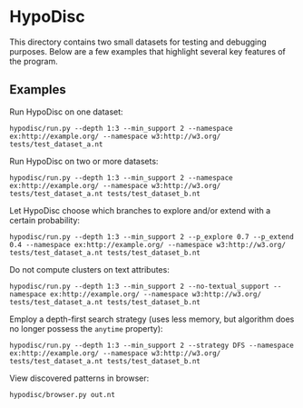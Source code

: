 # HypoDisc

This directory contains two small datasets for testing and debugging purposes. Below are a few examples that highlight several key features of the program.

## Examples

Run HypoDisc on one dataset:

    hypodisc/run.py --depth 1:3 --min_support 2 --namespace ex:http://example.org/ --namespace w3:http://w3.org/ tests/test_dataset_a.nt

Run HypoDisc on two or more datasets:

    hypodisc/run.py --depth 1:3 --min_support 2 --namespace ex:http://example.org/ --namespace w3:http://w3.org/ tests/test_dataset_a.nt tests/test_dataset_b.nt

Let HypoDisc choose which branches to explore and/or extend with a certain probability:

    hypodisc/run.py --depth 1:3 --min_support 2 --p_explore 0.7 --p_extend 0.4 --namespace ex:http://example.org/ --namespace w3:http://w3.org/ tests/test_dataset_a.nt tests/test_dataset_b.nt

Do not compute clusters on text attributes:

    hypodisc/run.py --depth 1:3 --min_support 2 --no-textual_support --namespace ex:http://example.org/ --namespace w3:http://w3.org/ tests/test_dataset_a.nt tests/test_dataset_b.nt

Employ a depth-first search strategy (uses less memory, but algorithm does no longer possess the `anytime` property):

    hypodisc/run.py --depth 1:3 --min_support 2 --strategy DFS --namespace ex:http://example.org/ --namespace w3:http://w3.org/ tests/test_dataset_a.nt tests/test_dataset_b.nt

View discovered patterns in browser:

    hypodisc/browser.py out.nt 
